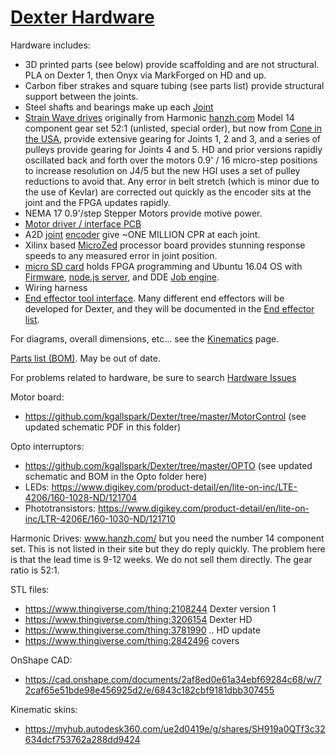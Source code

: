 # [Dexter Hardware](https://github.com/HaddingtonDynamics/Dexter/blob/master/Hardware)

Hardware includes:
* 3D printed parts (see below) provide scaffolding and are not structural. PLA on Dexter 1, then Onyx via MarkForged on HD and up.
* Carbon fiber strakes and square tubing (see parts list) provide structural support between the joints.
* Steel shafts and bearings make up each [Joint](Joints)
* [Strain Wave drives](https://www.youtube.com/watch?v=_jigqm6b8qc) originally from Harmonic [hanzh.com](http://www.hanzh.com/product-2.html) Model 14 component gear set 52:1 (unlisted, special order), but now from [Cone in the USA](https://conedrive.com/products/harmonic-2/), provide extensive gearing for Joints 1, 2 and 3, and a series of pulleys provide gearing for Joints 4 and 5. HD and prior versions rapidly oscillated back and forth over the motors 0.9' / 16 micro-step positions to increase resolution on J4/5 but the new HGI uses a set of pulley reductions to avoid that. Any error in belt stretch (which is minor due to the use of Kevlar) are corrected out quickly as the encoder sits at the joint and the FPGA updates rapidly.
* NEMA 17 0.9'/step Stepper Motors provide motive power.
* [Motor driver / interface PCB](Motor-Control-PCB)
* A2D [joint](Joints) [encoder](Encoders) give ~ONE MILLION CPR at each joint.
* Xilinx based [MicroZed](MicroZed) processor board provides stunning response speeds to any measured error in joint position.
* [micro SD card](SD-Card-Image) holds FPGA programming and Ubuntu 16.04 OS with [Firmware](Firmware), [node.js server](nodejs-webserver), and DDE [Job engine](DDE#job-engine-on-dexter).
* Wiring harness
* [End effector tool interface](End-Effectors). Many different end effectors will be developed for Dexter, and they will be documented in the [End effector list](End-Effectors).

For diagrams, overall dimensions, etc... see the [Kinematics](Kinematics) page.

[Parts list (BOM)](https://docs.google.com/spreadsheets/d/1uk89q76vcK4OT9NTM6qxsPpkON_QM3-OrlhfjPigGuE/edit?usp=sharing). May be out of date.

For problems related to hardware, be sure to search [Hardware Issues](https://github.com/HaddingtonDynamics/Dexter/issues?utf8=%E2%9C%93&q=is%3Aissue+label%3AHardware+)

Motor board:
- https://github.com/kgallspark/Dexter/tree/master/MotorControl (see updated schematic PDF in this folder)

Opto interruptors:
- https://github.com/kgallspark/Dexter/tree/master/OPTO (see updated schematic and BOM in the Opto folder here)
- LEDs: https://www.digikey.com/product-detail/en/lite-on-inc/LTE-4206/160-1028-ND/121704
- Phototransistors: https://www.digikey.com/product-detail/en/lite-on-inc/LTR-4206E/160-1030-ND/121710

Harmonic Drives: www.hanzh.com/ but you need the number 14 component set. This is not listed in their site but they do reply quickly. The problem here is that the lead time is 9-12 weeks. We do not sell them directly. The gear ratio is 52:1.

STL files:
- https://www.thingiverse.com/thing:2108244 Dexter version 1
- https://www.thingiverse.com/thing:3206154 Dexter HD
- https://www.thingiverse.com/thing:3781990 .. HD update
- https://www.thingiverse.com/thing:2842496 covers

OnShape CAD:
- https://cad.onshape.com/documents/2af8ed0e61a34ebf69284c68/w/72caf65e51bde98e456925d2/e/6843c182cbf9181dbb307455

Kinematic skins:
- https://myhub.autodesk360.com/ue2d0419e/g/shares/SH919a0QTf3c32634dcf753762a288dd9424